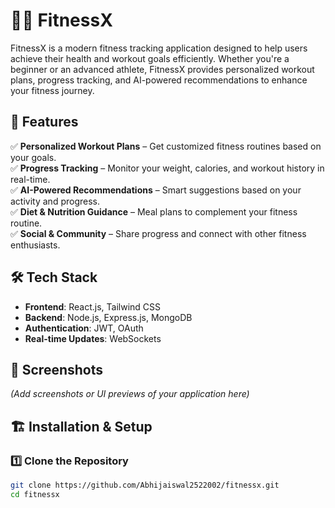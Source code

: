 # 🏋️‍♂️ FitnessX

FitnessX is a modern fitness tracking application designed to help users achieve their health and workout goals efficiently. Whether you're a beginner or an advanced athlete, FitnessX provides personalized workout plans, progress tracking, and AI-powered recommendations to enhance your fitness journey.

## 🚀 Features

✅ **Personalized Workout Plans** – Get customized fitness routines based on your goals.  
✅ **Progress Tracking** – Monitor your weight, calories, and workout history in real-time.  
✅ **AI-Powered Recommendations** – Smart suggestions based on your activity and progress.  
✅ **Diet & Nutrition Guidance** – Meal plans to complement your fitness routine.  
✅ **Social & Community** – Share progress and connect with other fitness enthusiasts.  

## 🛠 Tech Stack

- **Frontend**: React.js, Tailwind CSS  
- **Backend**: Node.js, Express.js, MongoDB  
- **Authentication**: JWT, OAuth  
- **Real-time Updates**: WebSockets  

## 📸 Screenshots

_(Add screenshots or UI previews of your application here)_

## 🏗 Installation & Setup

### 1️⃣ Clone the Repository  
```bash
git clone https://github.com/Abhijaiswal2522002/fitnessx.git
cd fitnessx
